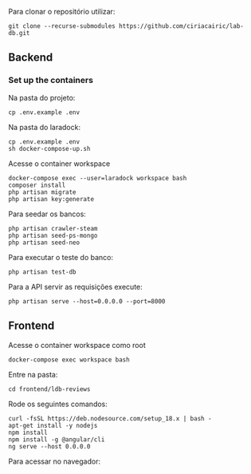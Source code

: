 Para clonar o repositório utilizar:

```
git clone --recurse-submodules https://github.com/ciriacairic/lab-db.git
```

## Backend

### Set up the containers

Na pasta do projeto:

```
cp .env.example .env
```
Na pasta do laradock:

```
cp .env.example .env
sh docker-compose-up.sh
```
Acesse o container workspace
```
docker-compose exec --user=laradock workspace bash
composer install
php artisan migrate
php artisan key:generate
```
Para seedar os bancos:
```
php artisan crawler-steam
php artisan seed-ps-mongo
php artisan seed-neo
```
Para executar o teste do banco:
```
php artisan test-db
```
Para a API servir as requisições execute:
```
php artisan serve --host=0.0.0.0 --port=8000
```

## Frontend
Acesse o container workspace como root
```
docker-compose exec workspace bash
```
Entre na pasta:
```
cd frontend/ldb-reviews
```
Rode os seguintes comandos:
```
curl -fsSL https://deb.nodesource.com/setup_18.x | bash -
apt-get install -y nodejs
npm install
npm install -g @angular/cli
ng serve --host 0.0.0.0
```
Para acessar no navegador:
